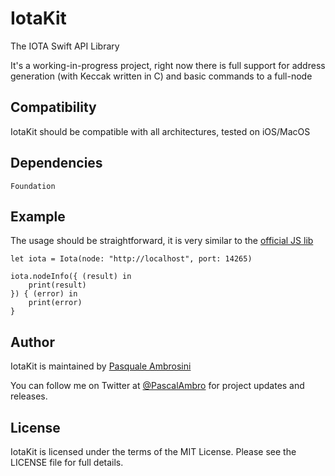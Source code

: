 # IotaKit

The IOTA Swift API Library

It's a working-in-progress project, right now there is full support for address generation (with Keccak written in C) and basic commands to a full-node

## Compatibility

IotaKit should be compatible with all architectures, tested on iOS/MacOS

## Dependencies

`Foundation`

## Example

The usage should be straightforward, it is very similar to the [official JS lib](https://github.com/iotaledger/iota.lib.js)

```
let iota = Iota(node: "http://localhost", port: 14265)

iota.nodeInfo({ (result) in
	print(result)
}) { (error) in
	print(error)
}
```

## Author

IotaKit is maintained by [Pasquale Ambrosini](https://pascalbros.github.io)

You can follow me on Twitter at [@PascalAmbro](http://twitter.com/PascalAmbro) for project updates and releases.


## License
IotaKit is licensed under the terms of the MIT License. Please see the LICENSE file for full details.
